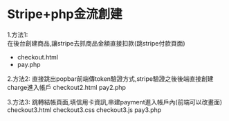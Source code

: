 # Stripe+php金流創建

1.方法1:  
在後台創建商品,讓stripe去抓商品金額直接扣款(跳stripe付款頁面)  
* checkout.html  
* pay.php

2.方法2:
直接跳出popbar前端傳token驗證方式,stripe驗證之後後端直接創建charge進入帳戶
checkout2.html
pay2.php

3.方法3:
跳轉結帳頁面,填信用卡資訊,串建payment進入帳戶內(前端可以改畫面)
checkout3.html
checkout3.css
checkout3.js
pay3.php

